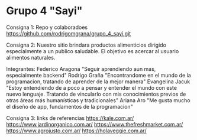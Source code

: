 # Grupo 4 "Sayi"

Consigna 1: Repo y colaboradoes
https://github.com/rodrigomgrana/grupo_4_sayi.git

Consigna 2:
Nuestro sitio brindara productos alimenticios dirigido especialmente a un publico saludable. El objetivo es acercar al usuario alimentos naturales.

Integrantes:
Federico Aragona "Seguir aprendiendo aun mas, especialmente backend"
Rodrigo Graña "Encontrandome en el mundo de la programacion, tratando de aprender de la mejor manera"
Evangelina Jacuk "Estoy entendiendo de a poco a pensar y entender el mundo con este nuevo lenguaje. Tratando de vincularlo con mis conocimientos previos de otras áreas más humanísticas y tradicionales"
Ariana Aro "Me gusta mucho el diseño de app, fundamentos de la programacion"


Consigna 3: links de referencias
https://kale.com.ar/
https://www.jardinorganico.com.ar/
https://www.thefreshmarket.com.ar/
https://www.agrojusto.com.ar/
https://holaveggie.com.ar/
